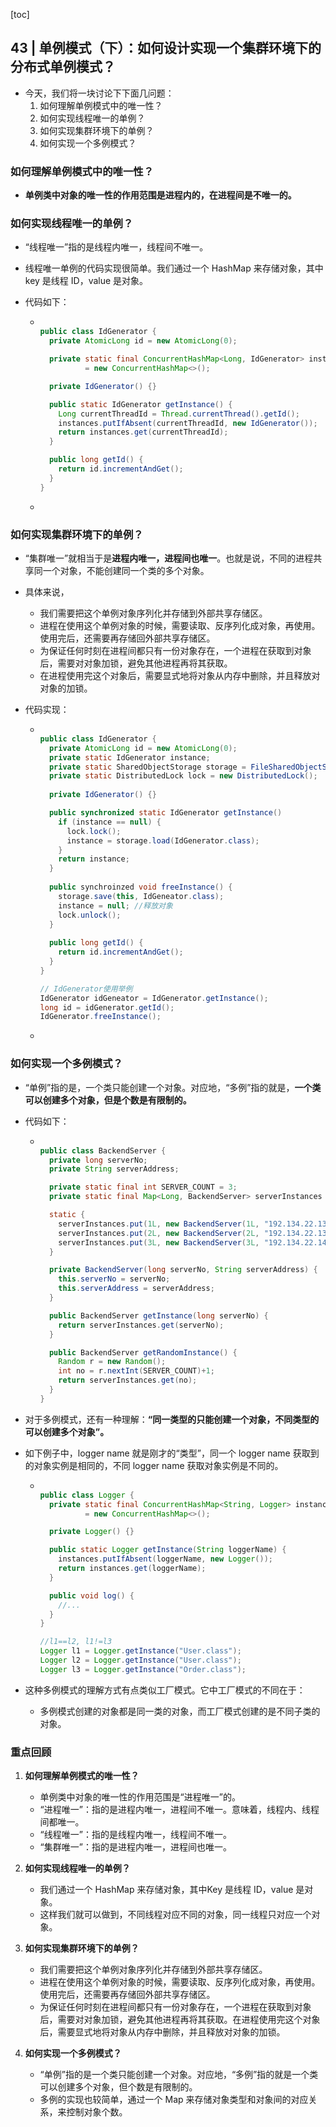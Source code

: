[toc]

## 43 | 单例模式（下）：如何设计实现一个集群环境下的分布式单例模式？

-   今天，我们将一块讨论下下面几问题：
    1.  如何理解单例模式中的唯一性？
    2.  如何实现线程唯一的单例？
    3.  如何实现集群环境下的单例？
    4.  如何实现一个多例模式？

### 如何理解单例模式中的唯一性？

-   **单例类中对象的唯一性的作用范围是进程内的，在进程间是不唯一的。**

### 如何实现线程唯一的单例？

-   “线程唯一”指的是线程内唯一，线程间不唯一。

-   线程唯一单例的代码实现很简单。我们通过一个 HashMap 来存储对象，其中 key 是线程 ID，value 是对象。

-   代码如下：

    -   ```java
        
        public class IdGenerator {
          private AtomicLong id = new AtomicLong(0);
        
          private static final ConcurrentHashMap<Long, IdGenerator> instances
                  = new ConcurrentHashMap<>();
        
          private IdGenerator() {}
        
          public static IdGenerator getInstance() {
            Long currentThreadId = Thread.currentThread().getId();
            instances.putIfAbsent(currentThreadId, new IdGenerator());
            return instances.get(currentThreadId);
          }
        
          public long getId() {
            return id.incrementAndGet();
          }
        }
        ```

    -   

### 如何实现集群环境下的单例？

-   “集群唯一”就相当于是**进程内唯一，进程间也唯一**。也就是说，不同的进程共享同一个对象，不能创建同一个类的多个对象。

-   具体来说，

    -   我们需要把这个单例对象序列化并存储到外部共享存储区。
    -   进程在使用这个单例对象的时候，需要读取、反序列化成对象，再使用。使用完后，还需要再存储回外部共享存储区。
    -   为保证任何时刻在进程间都只有一份对象存在，一个进程在获取到对象后，需要对对象加锁，避免其他进程再将其获取。
    -   在进程使用完这个对象后，需要显式地将对象从内存中删除，并且释放对对象的加锁。

-   代码实现：

    -   ```java
        
        public class IdGenerator {
          private AtomicLong id = new AtomicLong(0);
          private static IdGenerator instance;
          private static SharedObjectStorage storage = FileSharedObjectStorage(/*入参省略，比如文件地址*/);
          private static DistributedLock lock = new DistributedLock();
          
          private IdGenerator() {}
        
          public synchronized static IdGenerator getInstance() 
            if (instance == null) {
              lock.lock();
              instance = storage.load(IdGenerator.class);
            }
            return instance;
          }
          
          public synchroinzed void freeInstance() {
            storage.save(this, IdGeneator.class);
            instance = null; //释放对象
            lock.unlock();
          }
          
          public long getId() { 
            return id.incrementAndGet();
          }
        }
        
        // IdGenerator使用举例
        IdGenerator idGeneator = IdGenerator.getInstance();
        long id = idGenerator.getId();
        IdGenerator.freeInstance();
        ```

    -   

### 如何实现一个多例模式？

-   “单例”指的是，一个类只能创建一个对象。对应地，“多例”指的就是，**一个类可以创建多个对象，但是个数是有限制的。**

-   代码如下：

    -   ```java
        
        public class BackendServer {
          private long serverNo;
          private String serverAddress;
        
          private static final int SERVER_COUNT = 3;
          private static final Map<Long, BackendServer> serverInstances = new HashMap<>();
        
          static {
            serverInstances.put(1L, new BackendServer(1L, "192.134.22.138:8080"));
            serverInstances.put(2L, new BackendServer(2L, "192.134.22.139:8080"));
            serverInstances.put(3L, new BackendServer(3L, "192.134.22.140:8080"));
          }
        
          private BackendServer(long serverNo, String serverAddress) {
            this.serverNo = serverNo;
            this.serverAddress = serverAddress;
          }
        
          public BackendServer getInstance(long serverNo) {
            return serverInstances.get(serverNo);
          }
        
          public BackendServer getRandomInstance() {
            Random r = new Random();
            int no = r.nextInt(SERVER_COUNT)+1;
            return serverInstances.get(no);
          }
        }
        ```

-   对于多例模式，还有一种理解：**“同一类型的只能创建一个对象，不同类型的可以创建多个对象”。**

-   如下例子中，logger name 就是刚才的“类型”，同一个 logger name 获取到的对象实例是相同的，不同 logger name 获取对象实例是不同的。

    -   ```java
        
        public class Logger {
          private static final ConcurrentHashMap<String, Logger> instances
                  = new ConcurrentHashMap<>();
        
          private Logger() {}
        
          public static Logger getInstance(String loggerName) {
            instances.putIfAbsent(loggerName, new Logger());
            return instances.get(loggerName);
          }
        
          public void log() {
            //...
          }
        }
        
        //l1==l2, l1!=l3
        Logger l1 = Logger.getInstance("User.class");
        Logger l2 = Logger.getInstance("User.class");
        Logger l3 = Logger.getInstance("Order.class");
        ```

-   这种多例模式的理解方式有点类似工厂模式。它中工厂模式的不同在于：

    -   多例模式创建的对象都是同一类的对象，而工厂模式创建的是不同子类的对象。

### 重点回顾

1.  **如何理解单例模式的唯一性？**
    -   单例类中对象的唯一性的作用范围是“进程唯一”的。
    -   “进程唯一”：指的是进程内唯一，进程间不唯一。意味着，线程内、线程间都唯一。
    -   “线程唯一”：指的是线程内唯一，线程间不唯一。
    -   “集群唯一”：指的是进程内唯一，进程间也唯一。
2.  **如何实现线程唯一的单例？**
    -   我们通过一个 HashMap 来存储对象，其中Key 是线程 ID，value 是对象。
    -   这样我们就可以做到，不同线程对应不同的对象，同一线程只对应一个对象。

3.  **如何实现集群环境下的单例？**
    -   我们需要把这个单例对象序列化并存储到外部共享存储区。
    -   进程在使用这个单例对象的时候，需要读取、反序列化成对象，再使用。使用完后，还需要再存储回外部共享存储区。
    -   为保证任何时刻在进程间都只有一份对象存在，一个进程在获取到对象后，需要对对象加锁，避免其他进程再将其获取。在进程使用完这个对象后，需要显式地将对象从内存中删除，并且释放对对象的加锁。
4.  **如何实现一个多例模式？**
    -   “单例”指的是一个类只能创建一个对象。对应地，“多例”指的就是一个类可以创建多个对象，但个数是有限制的。
    -   多例的实现也较简单，通过一个 Map 来存储对象类型和对象间的对应关系，来控制对象个数。